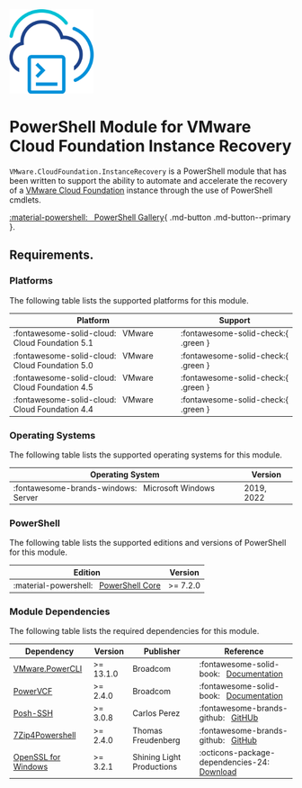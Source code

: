 <!-- markdownlint-disable first-line-h1 no-inline-html -->

<img src="assets/images/icon-color.svg" alt="PowerShell Module for VMware Cloud Foundation Instance Recovery" width="150">

# PowerShell Module for VMware Cloud Foundation Instance Recovery

`VMware.CloudFoundation.InstanceRecovery` is a PowerShell module that has been written to support the ability to automate and accelerate the recovery of a [VMware Cloud Foundation][docs-vmware-cloud-foundation] instance through the use of
PowerShell cmdlets.

[:material-powershell: &nbsp; PowerShell Gallery][psgallery-module-recovery]{ .md-button .md-button--primary }.

## Requirements.

### Platforms

The following table lists the supported platforms for this module.

Platform                                                     | Support
-------------------------------------------------------------|------------------------------------
:fontawesome-solid-cloud: &nbsp; VMware Cloud Foundation 5.1 | :fontawesome-solid-check:{ .green }
:fontawesome-solid-cloud: &nbsp; VMware Cloud Foundation 5.0 | :fontawesome-solid-check:{ .green }
:fontawesome-solid-cloud: &nbsp; VMware Cloud Foundation 4.5 | :fontawesome-solid-check:{ .green }
:fontawesome-solid-cloud: &nbsp; VMware Cloud Foundation 4.4 | :fontawesome-solid-check:{ .green }


### Operating Systems

The following table lists the supported operating systems for this module.

Operating System                                                     | Version
---------------------------------------------------------------------|-----------
:fontawesome-brands-windows: &nbsp; Microsoft Windows Server         | 2019, 2022

### PowerShell

The following table lists the supported editions and versions of PowerShell for this module.

Edition                                                              | Version
---------------------------------------------------------------------|----------
:material-powershell: &nbsp; [PowerShell Core][microsoft-powershell] | >= 7.2.0

### Module Dependencies

The following table lists the required dependencies for this module.

Dependency                                           | Version   | Publisher                 | Reference
-----------------------------------------------------|-----------|---------------------------|---------------------------------------------------------------------------
[VMware.PowerCLI][psgallery-module-powercli]         | >= 13.1.0 | Broadcom                  | :fontawesome-solid-book: &nbsp; [Documentation][developer-module-powercli]
[PowerVCF][psgallery-module-powervcf]                | >= 2.4.0  | Broadcom                  | :fontawesome-solid-book: &nbsp; [Documentation][docs-module-powervcf]
[Posh-SSH][psgallery-module-poshssh]                 | >= 3.0.8  | Carlos Perez              | :fontawesome-brands-github: &nbsp; [GitHUb][github-module-poshssh]
[7Zip4Powershell][psgallery-module-7zip4powershell]  | >= 2.4.0  | Thomas Freudenberg        | :fontawesome-brands-github: &nbsp; [GitHub][github-module-7zip4powershell]
[OpenSSL for Windows][download-win64openssl]         | >= 3.2.1  | Shining Light Productions | :octicons-package-dependencies-24: &nbsp; [Download][download-win64openssl]

[docs-vmware-cloud-foundation]: https://docs.vmware.com/en/VMware-Cloud-Foundation/index.html
[microsoft-powershell]: https://docs.microsoft.com/en-us/powershell
[psgallery-module-7zip4powershell]: https://www.powershellgallery.com/packages/7Zip4Powershell
[psgallery-module-poshssh]: https://www.powershellgallery.com/packages/Posh-SSH
[psgallery-module-powercli]: https://www.powershellgallery.com/packages/VMware.PowerCLI
[psgallery-module-powervcf]: https://www.powershellgallery.com/packages/PowerVCF
[psgallery-module-recovery]: https://www.powershellgallery.com/packages/VMware.CloudFoundation.InstanceRecovery
[developer-module-powercli]: https://developer.vmware.com/tool/vmware-powercli
[docs-module-powervcf]: https://vmware.github.io/powershell-module-for-vmware-cloud-foundation
[github-module-7zip4powershell]: https://github.com/thoemmi/7Zip4Powershell
[github-module-poshssh]: https://github.com/darkoperator/Posh-SSH
[download-win64openssl]: https://slproweb.com/products/Win32OpenSSL.html
